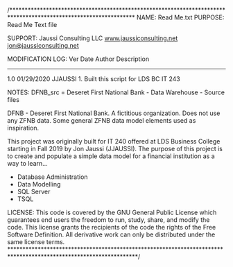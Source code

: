 /*****************************************************************************************************************
NAME:    Read Me.txt
PURPOSE: Read Me Text file

SUPPORT: Jaussi Consulting LLC
         www.jaussiconsulting.net
         jon@jaussiconsulting.net

MODIFICATION LOG:
Ver      Date        Author        Description
-----   ----------   -----------   -------------------------------------------------------------------------------
1.0     01/29/2020   JJAUSSI       1. Built this script for LDS BC IT 243


NOTES:
DFNB_src = Deseret First National Bank - Data Warehouse - Source files

DFNB - Deseret First National Bank. A fictitious organization. Does not use any ZFNB data. Some general ZFNB 
data model elements used as inspiration.

This project was originally built for IT 240 offered at LDS Business College starting in Fall 2019 by Jon Jaussi (JJAUSSI).
The purpose of this project is to create and populate a simple data model for a financial institution as a way to
learn...
- Database Administration
- Data Modelling
- SQL Server
- TSQL


LICENSE: 
This code is covered by the GNU General Public License which guarantees end users
the freedom to run, study, share, and modify the code. This license grants the recipients
of the code the rights of the Free Software Definition. All derivative work can only be
distributed under the same license terms.
******************************************************************************************************************/
